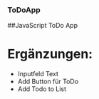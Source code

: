 ### ToDoApp

##JavaScript ToDo App

# Ergänzungen:

- Inputfeld Text
- Add Button für ToDo
- Add Todo to List
